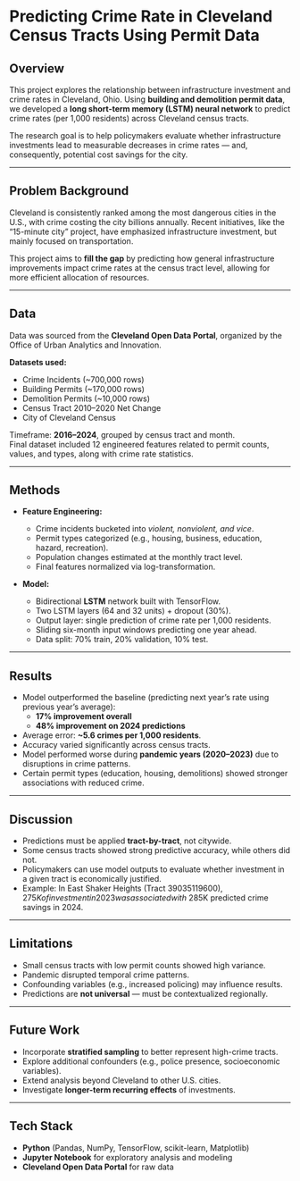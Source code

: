 # Predicting Crime Rate in Cleveland Census Tracts Using Permit Data

## Overview
This project explores the relationship between infrastructure investment and crime rates in Cleveland, Ohio. Using **building and demolition permit data**, we developed a **long short-term memory (LSTM) neural network** to predict crime rates (per 1,000 residents) across Cleveland census tracts.  

The research goal is to help policymakers evaluate whether infrastructure investments lead to measurable decreases in crime rates — and, consequently, potential cost savings for the city.

---

## Problem Background
Cleveland is consistently ranked among the most dangerous cities in the U.S., with crime costing the city billions annually. Recent initiatives, like the “15-minute city” project, have emphasized infrastructure investment, but mainly focused on transportation.  

This project aims to **fill the gap** by predicting how general infrastructure improvements impact crime rates at the census tract level, allowing for more efficient allocation of resources.

---

## Data
Data was sourced from the **Cleveland Open Data Portal**, organized by the Office of Urban Analytics and Innovation.  

**Datasets used:**
- Crime Incidents (~700,000 rows)  
- Building Permits (~170,000 rows)  
- Demolition Permits (~10,000 rows)  
- Census Tract 2010–2020 Net Change  
- City of Cleveland Census  

Timeframe: **2016–2024**, grouped by census tract and month.  
Final dataset included 12 engineered features related to permit counts, values, and types, along with crime rate statistics.

---

## Methods
- **Feature Engineering:**  
  - Crime incidents bucketed into *violent, nonviolent, and vice*.  
  - Permit types categorized (e.g., housing, business, education, hazard, recreation).  
  - Population changes estimated at the monthly tract level.  
  - Final features normalized via log-transformation.

- **Model:**  
  - Bidirectional **LSTM** network built with TensorFlow.  
  - Two LSTM layers (64 and 32 units) + dropout (30%).  
  - Output layer: single prediction of crime rate per 1,000 residents.  
  - Sliding six-month input windows predicting one year ahead.  
  - Data split: 70% train, 20% validation, 10% test.

---

## Results
- Model outperformed the baseline (predicting next year’s rate using previous year’s average):  
  - **17% improvement overall**  
  - **48% improvement on 2024 predictions**  
- Average error: **~5.6 crimes per 1,000 residents**.  
- Accuracy varied significantly across census tracts.  
- Model performed worse during **pandemic years (2020–2023)** due to disruptions in crime patterns.  
- Certain permit types (education, housing, demolitions) showed stronger associations with reduced crime.

---

## Discussion
- Predictions must be applied **tract-by-tract**, not citywide.  
- Some census tracts showed strong predictive accuracy, while others did not.  
- Policymakers can use model outputs to evaluate whether investment in a given tract is economically justified.  
- Example: In East Shaker Heights (Tract 39035119600), $275K of investment in 2023 was associated with ~$285K predicted crime savings in 2024.

---

## Limitations
- Small census tracts with low permit counts showed high variance.  
- Pandemic disrupted temporal crime patterns.  
- Confounding variables (e.g., increased policing) may influence results.  
- Predictions are **not universal** — must be contextualized regionally.

---

## Future Work
- Incorporate **stratified sampling** to better represent high-crime tracts.  
- Explore additional confounders (e.g., police presence, socioeconomic variables).  
- Extend analysis beyond Cleveland to other U.S. cities.  
- Investigate **longer-term recurring effects** of investments.

---

## Tech Stack
- **Python** (Pandas, NumPy, TensorFlow, scikit-learn, Matplotlib)  
- **Jupyter Notebook** for exploratory analysis and modeling  
- **Cleveland Open Data Portal** for raw data  

